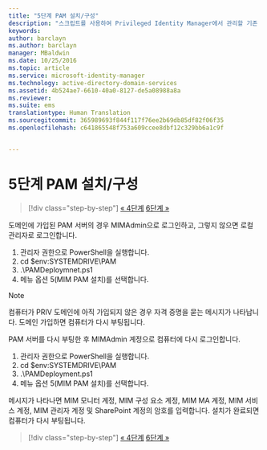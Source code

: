 ```yaml
---
title: "5단계 PAM 설치/구성"
description: "스크립트를 사용하여 Privileged Identity Manager에서 관리할 기존 또는 새 ID로 CORP 도메인을 준비합니다."
keywords: 
author: barclayn
ms.author: barclayn
manager: MBaldwin
ms.date: 10/25/2016
ms.topic: article
ms.service: microsoft-identity-manager
ms.technology: active-directory-domain-services
ms.assetid: 4b524ae7-6610-40a0-8127-de5a08988a8a
ms.reviewer: 
ms.suite: ems
translationtype: Human Translation
ms.sourcegitcommit: 365989693f844f117f76ee2b69db85df82f06f35
ms.openlocfilehash: c641865548f753a609ccee8dbf12c329bb6a1c9f


---
```

# <a name="step-5-installingconfiguring-pam"></a>5단계 PAM 설치/구성

>[!div class="step-by-step"]
[« 4단계](sp1-step4-configuring-sharepoint.md)
[6단계 »](sp1-step6-setup-pam-trust.md)

도메인에 가입된 PAM 서버의 경우 MIMAdmin으로 로그인하고, 그렇지 않으면 로컬 관리자로 로그인합니다.
1. 관리자 권한으로 PowerShell을 실행합니다.
2. cd $env:SYSTEMDRIVE\PAM
3. .\PAMDeploymnet.ps1
4. 메뉴 옵션 5(MIM PAM 설치)를 선택합니다.

>[!NOTE]
>컴퓨터가 PRIV 도메인에 아직 가입되지 않은 경우 자격 증명을 묻는 메시지가 나타납니다. 도메인 가입하면 컴퓨터가 다시 부팅됩니다.

PAM 서버를 다시 부팅한 후 MIMAdmin 계정으로 컴퓨터에 다시 로그인합니다.

1. 관리자 권한으로 PowerShell을 실행합니다.
2. cd $env:SYSTEMDRIVE\PAM
3. .\PAMDeployment.ps1
4. 메뉴 옵션 5(MIM PAM 설치)를 선택합니다.

  메시지가 나타나면 MIM 모니터 계정, MIM 구성 요소 계정, MIM MA 계정, MIM 서비스 계정, MIM 관리자 계정 및 SharePoint 계정의 암호를 입력합니다.
  설치가 완료되면 컴퓨터가 다시 부팅됩니다.

>[!div class="step-by-step"]
[« 4단계](sp1-step4-configuring-sharepoint.md)
[6단계 »](sp1-step6-setup-pam-trust.md)



<!--HONumber=Nov16_HO2-->


